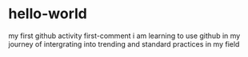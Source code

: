 # hello-world
my first github activity
first-comment
i am learning to use github in my journey of intergrating into trending and standard practices in my field

